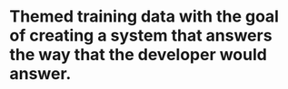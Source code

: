 # Themed training data with the goal of creating a system that answers the way that the developer would answer.
